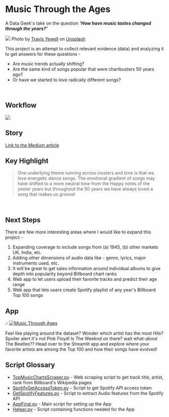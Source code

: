 # Music Through the Ages

A Data Geek's take on the question ***'How have music tastes changed through the years?'***


![](https://github.com/tanul-mathur/music-through-the-ages/blob/master/images/window_vinyl.jpg)
<span>Photo by <a href="https://unsplash.com/@shutters_guild?utm_source=unsplash&amp;utm_medium=referral&amp;utm_content=creditCopyText">Travis Yewell</a> on <a href="https://unsplash.com/@tanulmathur/likes?utm_source=unsplash&amp;utm_medium=referral&amp;utm_content=creditCopyText">Unsplash</a></span>

This project is an attempt to collect relevant evidence (data) and analyzing it to get answers for these questions - 

* Are music trends actually shifting? 
* Are the same kind of songs popular that were chartbusters 50 years ago? 
* Or have we started to love radically different songs?  

&nbsp;

## Workflow
![](https://github.com/tanul-mathur/music-through-the-ages/blob/master/plots/Workflow.jpg)

## Story
[Link to the Medium article](https://tanulmathur.medium.com/music-through-the-ages-b7acbfa9eb7c)

## Key Highlight
> One underlying theme running across clusters and time is that we love energetic dance songs. The emotional gradient of songs may have shifted to a more neutral tone from the Happy notes of the yester years but throughout the 50 years we have always loved a song that makes us groove!  

&nbsp;

## Next Steps
There are few more interesting areas where I would like to expand this project -
1. Expanding coverage to include songs from (a) 1945, (b) other markets UK, India, etc.
2. Adding other dimensions of audio data like - genre, lyrics, major instruments used, etc.
3. It will be great to get sales information around individual albums to give depth into popularity beyond Billboard chart ranks
4. Web app to let users upload their favorite tracks and predict their age range
5. Web app that lets users create Spotify playlist of any year's Billboard Top 100 songs

## App
:notes: [![Music Through Ages](https://static.streamlit.io/badges/streamlit_badge_black_white.svg)](https://share.streamlit.io/tanul-mathur/music-through-the-ages/AppFinal.py)

Feel like playing around the dataset? Wonder which artist has the most Hits? Spoiler alert it's not Pink Floyd! Is The Weeknd on there? wait what-about The Beatles?? Head over to the Streamlit app and explore where your favorite artists are among the Top 100 and how their songs have evolved!

## Script Glossary
* [TopMusicChartsScraper.py](https://github.com/tanul-mathur/music-through-the-ages/blob/master/TopMusicChartsScraper.py) - Web scraping script to get track title, artist, rank from Billboard's Wikipedia pages
* [SpotifyGetAccessToken.py](https://github.com/tanul-mathur/music-through-the-ages/blob/master/SpotifyGetAccessToken.py) - Script to get Spotify API access token
* [GetSpotifyFeatures.py](https://github.com/tanul-mathur/music-through-the-ages/blob/master/GetSpotifyFeatures.py) - Script to extract Audio features from the Spotify API
* [AppFinal.py](https://github.com/tanul-mathur/music-through-the-ages/blob/master/AppFinal.py) - Main script for setting up the App
* [Helper.py](https://github.com/tanul-mathur/music-through-the-ages/blob/master/Helper.py) - Script containing functions needed for the App

